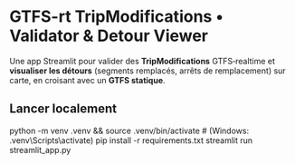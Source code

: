 # GTFS-rt TripModifications • Validator & Detour Viewer

Une app Streamlit pour valider des **TripModifications** GTFS‑realtime et **visualiser les détours** (segments remplacés, arrêts de remplacement) sur carte, en croisant avec un **GTFS statique**.

## Lancer localement

python -m venv .venv && source .venv/bin/activate   # (Windows: .venv\Scripts\activate)
pip install -r requirements.txt
streamlit run streamlit_app.py
